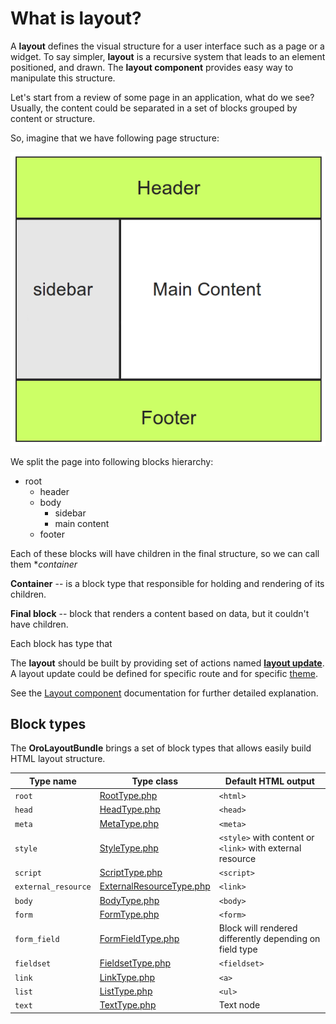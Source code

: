 What is layout?
===============

A **layout** defines the visual structure for a user interface such as a page or a widget. To say simpler, **layout** is a
recursive system that leads to an element  positioned, and drawn. The **layout component** provides easy way to manipulate
this structure.

Let's start from a review of some page in an application, what do we see? Usually, the content could be separated in 
a set of blocks grouped by content or structure. 

So, imagine that we have following page structure: 

![Layout example](./images/layout.png "Layout example")

We split the page into following blocks hierarchy:

* root
   * header
   * body
     * sidebar
     * main content
   * footer

Each of these blocks will have children in the final structure, so we can call them **container*

**Container** -- is a block type that responsible for holding and rendering of its children.

**Final block** -- block that renders a content based on data, but it couldn't have children.

Each block has type that 

The **layout** should be built by providing set of actions named **[layout update](./layout_update.md)**. 
A layout update could be defined for specific route and for specific [theme](./theme_definition.md). 

See the [Layout component](../../../../Component/Layout/README.md) documentation for further detailed explanation.

Block types
-----------

The **OroLayoutBundle** brings a set of block types that allows easily build HTML layout structure. 

| Type name | Type class | Default HTML output |
|-----------|------------|-------------|
| `root` | [RootType.php](../../Layout/Block/Type/RootType.php) | `<html>` |
| `head` | [HeadType.php](../../Layout/Block/Type/HeadType.php) | `<head>` |
| `meta` | [MetaType.php](../../Layout/Block/Type/MetaType.php) | `<meta>` |
| `style` | [StyleType.php](../../Layout/Block/Type/StyleType.php) | `<style>` with content or `<link>` with external resource |
| `script` | [ScriptType.php](../../Layout/Block/Type/ScriptType.php) | `<script>` |
| `external_resource` | [ExternalResourceType.php](../../Layout/Block/Type/ExternalResourceType.php) | `<link>` |
| `body` | [BodyType.php](../../Layout/Block/Type/BodyType.php) | `<body>` |
| `form` | [FormType.php](../../Layout/Block/Type/FormType.php) | `<form>` |
| `form_field` | [FormFieldType.php](../../Layout/Block/Type/FormFieldType.php) |  Block will rendered differently depending on field type |
| `fieldset` | [FieldsetType.php](../../Layout/Block/Type/FieldsetType.php) | `<fieldset>` |
| `link` | [LinkType.php](../../Layout/Block/Type/LinkType.php) | `<a>` |
| `list` | [ListType.php](../../Layout/Block/Type/ListType.php) | `<ul>` |
| `text` | [TextType.php](../../Layout/Block/Type/TextType.php) | Text node |
